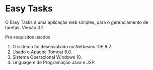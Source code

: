 # Easy Tasks

O Easy Tasks é uma aplicação web simples, para o gerenciamento de tarefas. Versão 0.1

Pré-requisitos usados
1. O sistema foi desenvolvido no Netbeans IDE 8.2.
2. Usado o Apache Tomcat 8.0.
3. Sistema Operacional Windows 10.
4. Linguagem de Programação Java e JSP.
